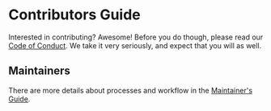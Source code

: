 # Contributors Guide

Interested in contributing? Awesome! Before you do though, please read our
[Code of Conduct](https://slackhq.github.io/code-of-conduct). We take it very seriously, and expect that you will as
well.

<!-- TODO add contributing guidelines -->

## Maintainers

There are more details about processes and workflow in the [Maintainer's Guide](./maintainers_guide.md).
